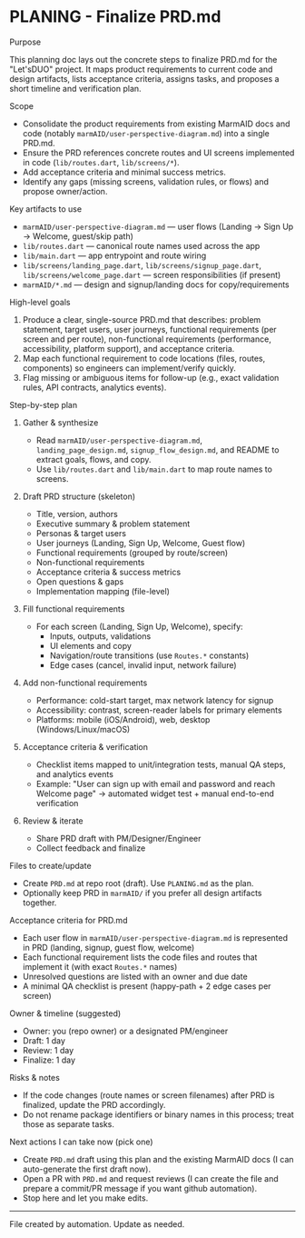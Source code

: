# PLANING - Finalize PRD.md

Purpose

This planning doc lays out the concrete steps to finalize PRD.md for the "Let'sDUO" project. It maps product requirements to current code and design artifacts, lists acceptance criteria, assigns tasks, and proposes a short timeline and verification plan.

Scope

- Consolidate the product requirements from existing MarmAID docs and code (notably `marmAID/user-perspective-diagram.md`) into a single PRD.md.
- Ensure the PRD references concrete routes and UI screens implemented in code (`lib/routes.dart`, `lib/screens/*`).
- Add acceptance criteria and minimal success metrics.
- Identify any gaps (missing screens, validation rules, or flows) and propose owner/action.

Key artifacts to use

- `marmAID/user-perspective-diagram.md` — user flows (Landing -> Sign Up -> Welcome, guest/skip path)
- `lib/routes.dart` — canonical route names used across the app
- `lib/main.dart` — app entrypoint and route wiring
- `lib/screens/landing_page.dart`, `lib/screens/signup_page.dart`, `lib/screens/welcome_page.dart` — screen responsibilities (if present)
- `marmAID/*.md` — design and signup/landing docs for copy/requirements

High-level goals

1. Produce a clear, single-source PRD.md that describes: problem statement, target users, user journeys, functional requirements (per screen and per route), non-functional requirements (performance, accessibility, platform support), and acceptance criteria.
2. Map each functional requirement to code locations (files, routes, components) so engineers can implement/verify quickly.
3. Flag missing or ambiguous items for follow-up (e.g., exact validation rules, API contracts, analytics events).

Step-by-step plan

1. Gather & synthesize
   - Read `marmAID/user-perspective-diagram.md`, `landing_page_design.md`, `signup_flow_design.md`, and README to extract goals, flows, and copy.
   - Use `lib/routes.dart` and `lib/main.dart` to map route names to screens.

2. Draft PRD structure (skeleton)
   - Title, version, authors
   - Executive summary & problem statement
   - Personas & target users
   - User journeys (Landing, Sign Up, Welcome, Guest flow)
   - Functional requirements (grouped by route/screen)
   - Non-functional requirements
   - Acceptance criteria & success metrics
   - Open questions & gaps
   - Implementation mapping (file-level)

3. Fill functional requirements
   - For each screen (Landing, Sign Up, Welcome), specify:
     - Inputs, outputs, validations
     - UI elements and copy
     - Navigation/route transitions (use `Routes.*` constants)
     - Edge cases (cancel, invalid input, network failure)

4. Add non-functional requirements
   - Performance: cold-start target, max network latency for signup
   - Accessibility: contrast, screen-reader labels for primary elements
   - Platforms: mobile (iOS/Android), web, desktop (Windows/Linux/macOS)

5. Acceptance criteria & verification
   - Checklist items mapped to unit/integration tests, manual QA steps, and analytics events
   - Example: "User can sign up with email and password and reach Welcome page" → automated widget test + manual end-to-end verification

6. Review & iterate
   - Share PRD draft with PM/Designer/Engineer
   - Collect feedback and finalize

Files to create/update

- Create `PRD.md` at repo root (draft). Use `PLANING.md` as the plan.
- Optionally keep PRD in `marmAID/` if you prefer all design artifacts together.

Acceptance criteria for PRD.md

- Each user flow in `marmAID/user-perspective-diagram.md` is represented in PRD (landing, signup, guest flow, welcome)
- Each functional requirement lists the code files and routes that implement it (with exact `Routes.*` names)
- Unresolved questions are listed with an owner and due date
- A minimal QA checklist is present (happy-path + 2 edge cases per screen)

Owner & timeline (suggested)

- Owner: you (repo owner) or a designated PM/engineer
- Draft: 1 day
- Review: 1 day
- Finalize: 1 day

Risks & notes

- If the code changes (route names or screen filenames) after PRD is finalized, update the PRD accordingly.
- Do not rename package identifiers or binary names in this process; treat those as separate tasks.

Next actions I can take now (pick one)

- Create `PRD.md` draft using this plan and the existing MarmAID docs (I can auto-generate the first draft now).
- Open a PR with `PRD.md` and request reviews (I can create the file and prepare a commit/PR message if you want github automation).
- Stop here and let you make edits.

---

File created by automation. Update as needed.
